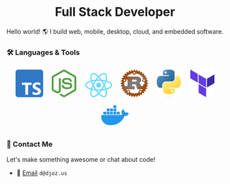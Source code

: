 <h1 align="center">Full Stack Developer</h1>

Hello world! 🌎 I build web, mobile, desktop, cloud, and embedded software. 

### 🛠️ Languages & Tools
<div align="center">
    <a href="https://www.typescriptlang.org/"><img style="padding: 8px" src="icons/typescript.png"/></a>
    <a href="https://nodejs.org/en"><img style="padding: 8px" src="icons/node.png"/></a>
    <a href="https://react.dev/"><img style="padding: 8px" src="icons/react.png"/></a>
    <a href="https://www.rust-lang.org/"><img style="padding: 8px" src="icons/rust.png"/></a>
    <a href="https://www.python.org/"><img style="padding: 8px" src="icons/python.png"/></a>
    <a href="https://www.terraform.io/"><img style="padding: 8px" src="icons/terraform.png"/></a>
    <a href="https://www.docker.com/"><img style="padding: 8px" src="icons/docker.png"/></a>
</div>

### 📡 Contact Me
Let's make something awesome or chat about code!
- 📧 [Email](mailto:d@djoz.us) `d@djoz.us`

